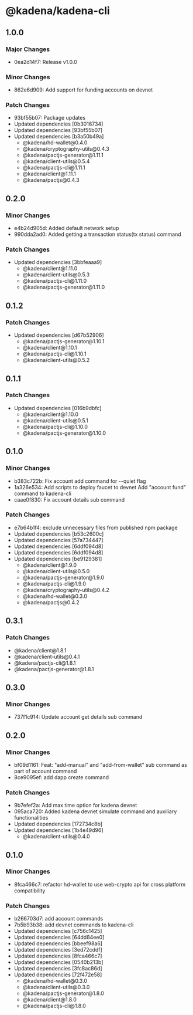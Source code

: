 # @kadena/kadena-cli

## 1.0.0

### Major Changes

- 0ea2d14f7: Release v1.0.0

### Minor Changes

- 862e6d909: Add support for funding accounts on devnet

### Patch Changes

- 93bf55b07: Package updates
- Updated dependencies \[0b3018734]
- Updated dependencies \[93bf55b07]
- Updated dependencies \[b3a50b49a]
  - @kadena/hd-wallet\@0.4.0
  - @kadena/cryptography-utils\@0.4.3
  - @kadena/pactjs-generator\@1.11.1
  - @kadena/client-utils\@0.5.4
  - @kadena/pactjs-cli\@1.11.1
  - @kadena/client\@1.11.1
  - @kadena/pactjs\@0.4.3

## 0.2.0

### Minor Changes

- e4b24d905d: Added default network setup
- 990dda2ad0: Added getting a transaction status(tx status) command

### Patch Changes

- Updated dependencies \[3bbfeaaa9]
  - @kadena/client\@1.11.0
  - @kadena/client-utils\@0.5.3
  - @kadena/pactjs-cli\@1.11.0
  - @kadena/pactjs-generator\@1.11.0

## 0.1.2

### Patch Changes

- Updated dependencies \[d67b52906]
  - @kadena/pactjs-generator\@1.10.1
  - @kadena/client\@1.10.1
  - @kadena/pactjs-cli\@1.10.1
  - @kadena/client-utils\@0.5.2

## 0.1.1

### Patch Changes

- Updated dependencies \[016b9dbfc]
  - @kadena/client\@1.10.0
  - @kadena/client-utils\@0.5.1
  - @kadena/pactjs-cli\@1.10.0
  - @kadena/pactjs-generator\@1.10.0

## 0.1.0

### Minor Changes

- b383c722b: Fix account add command for --quiet flag
- 1a326e534: Add scripts to deploy faucet to devnet Add "account fund" command
  to kadena-cli
- caae0f830: Fix account details sub command

### Patch Changes

- e7b64b1f4: exclude unnecessary files from published npm package
- Updated dependencies \[b53c2600c]
- Updated dependencies \[57a734447]
- Updated dependencies \[6ddf094d8]
- Updated dependencies \[6ddf094d8]
- Updated dependencies \[be9129381]
  - @kadena/client\@1.9.0
  - @kadena/client-utils\@0.5.0
  - @kadena/pactjs-generator\@1.9.0
  - @kadena/pactjs-cli\@1.9.0
  - @kadena/cryptography-utils\@0.4.2
  - @kadena/hd-wallet\@0.3.0
  - @kadena/pactjs\@0.4.2

## 0.3.1

### Patch Changes

- @kadena/client\@1.8.1
- @kadena/client-utils\@0.4.1
- @kadena/pactjs-cli\@1.8.1
- @kadena/pactjs-generator\@1.8.1

## 0.3.0

### Minor Changes

- 737f1c914: Update account get details sub command

## 0.2.0

### Minor Changes

- bf09d1161: Feat: "add-manual" and "add-from-wallet" sub command as part of
  account command
- 8ce9095ef: add dapp create command

### Patch Changes

- 9b7efef2a: Add max time option for kadena devnet
- 095aca720: Added kadena devnet simulate command and auxiliary functionalities
- Updated dependencies \[172734c8b]
- Updated dependencies \[1b4e49d96]
  - @kadena/client-utils\@0.4.0

## 0.1.0

### Minor Changes

- 8fca466c7: refactor hd-wallet to use web-crypto api for cross platform
  compatibility

### Patch Changes

- b266703d7: add account commands
- 7b5b93b38: add devnet commands to kadena-cli
- Updated dependencies \[c756c1425]
- Updated dependencies \[64dd84ee0]
- Updated dependencies \[bbeef98a6]
- Updated dependencies \[3ed72cddf]
- Updated dependencies \[8fca466c7]
- Updated dependencies \[0540b213b]
- Updated dependencies \[3fc8ac86d]
- Updated dependencies \[72f472e58]
  - @kadena/hd-wallet\@0.3.0
  - @kadena/client-utils\@0.3.0
  - @kadena/pactjs-generator\@1.8.0
  - @kadena/client\@1.8.0
  - @kadena/pactjs-cli\@1.8.0
